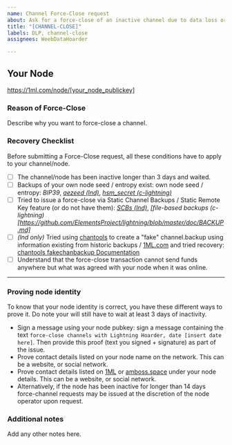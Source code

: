 ```yaml
---
name: Channel Force-Close request
about: Ask for a force-close of an inactive channel due to data loss or other reason
title: "[CHANNEL-CLOSE]"
labels: DLP, channel-close
assignees: WeebDataHoarder

---
```


## Your Node
https://1ml.com/node/[your_node_publickey]

### Reason of Force-Close
Describe why you want to force-close a channel.

### Recovery Checklist
Before submitting a Force-Close request, all these conditions have to apply to your channel/node.

* [ ] The channel/node has been inactive longer than 3 days and waited.
* [ ] Backups of your own node seed / entropy exist: own node seed / entropy: _BIP39_, _[aezeed (lnd)](https://github.com/lightningnetwork/lnd/blob/master/docs/safety.md#aezeed)_, _[hsm_secret (c-lightning)](https://github.com/ElementsProject/lightning/blob/master/doc/BACKUP.md#hsm_secret)_
* [ ] Tried to issue a force-close via Static Channel Backups / Static Remote Key feature (or do not have them): _[SCBs (lnd)](https://github.com/lightningnetwork/lnd/blob/master/docs/safety.md#static-channel-backups-scbs)_, _[file-based backups (c-lightning)[https://github.com/ElementsProject/lightning/blob/master/doc/BACKUP.md]_
* [ ] _(lnd only)_ Tried using [chantools](https://github.com/guggero/chantools) to create a "fake" channel.backup using information existing from historic backups / [1ML.com](https://1ml.com/) and tried recovery: [chantools fakechanbackup Documentation](https://github.com/guggero/chantools/blob/master/doc/chantools_fakechanbackup.md)
* [ ] Understand that the force-close transaction cannot send funds anywhere but what was agreed with your node when it was online.

---

### Proving node identity
To know that your node identity is correct, you have these different ways to prove it. Do note your will still have to wait at least 3 days of inactivity.

* Sign a message using your node pubkey: sign a message containing the text `force-close channels with Lightning Hoarder, date [insert date here]`. Then provide this proof (text you signed + signature) as part of the issue.
* Prove contact details listed on your node name on the network. This can be a website, or social network.
* Prove contact details listed on [1ML](https://1ml.com/) or [amboss.space](https://amboss.space/) under your node details. This can be a website, or social network.
* Alternatively, if the node has been inactive for longer than 14 days force-channel requests may be issued at the discretion of the node operator upon request.

### Additional notes
Add any other notes here.
